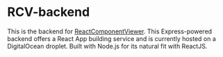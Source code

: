 # RCV-backend

This is the backend for [ReactComponentViewer](https://github.com/ni-eminen/ReactComponentViewer). This Express-powered backend offers a React App building service and is currently hosted on a DigitalOcean droplet. Built with Node.js for its natural fit with ReactJS.

